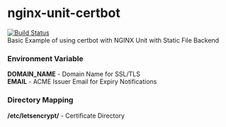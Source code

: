 # nginx-unit-certbot
[![Build Status](https://ci.siwatsystem.com/buildStatus/icon?job=nginx-unit-certbot)](https://ci.siwatsystem.com/job/nginx-unit-certbot/)<br/>
Basic Example of using certbot with NGINX Unit with Static File Backend

### Environment Variable
**DOMAIN_NAME** - Domain Name for SSL/TLS<br/>
**EMAIL** - ACME Issuer Email for Expiry Notifications<br/>

### Directory Mapping
**/etc/letsencrypt/** - Certificate Directory<br/>
